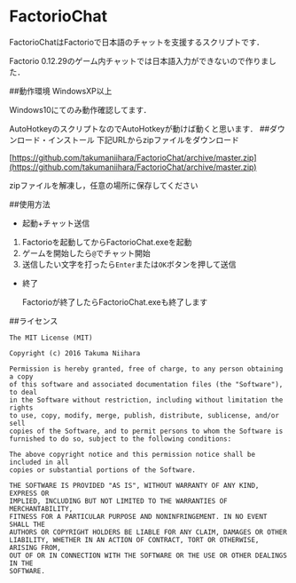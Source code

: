 # FactorioChat
FactorioChatはFactorioで日本語のチャットを支援するスクリプトです．

Factorio 0.12.29のゲーム内チャットでは日本語入力ができないので作りました．

##動作環境
WindowsXP以上

Windows10にてのみ動作確認してます．

AutoHotkeyのスクリプトなのでAutoHotkeyが動けば動くと思います．
##ダウンロード・インストール
下記URLからzipファイルをダウンロード

[https://github.com/takumaniihara/FactorioChat/archive/master.zip](https://github.com/takumaniihara/FactorioChat/archive/master.zip)

zipファイルを解凍し，任意の場所に保存してください

##使用方法
 - 起動+チャット送信
  1. Factorioを起動してからFactorioChat.exeを起動
  2. ゲームを開始したら`@`でチャット開始
  3. 送信したい文字を打ったら`Enter`または`OK`ボタンを押して送信

 - 終了

   Factorioが終了したらFactorioChat.exeも終了します

##ライセンス
```
The MIT License (MIT)

Copyright (c) 2016 Takuma Niihara

Permission is hereby granted, free of charge, to any person obtaining a copy
of this software and associated documentation files (the "Software"), to deal
in the Software without restriction, including without limitation the rights
to use, copy, modify, merge, publish, distribute, sublicense, and/or sell
copies of the Software, and to permit persons to whom the Software is
furnished to do so, subject to the following conditions:

The above copyright notice and this permission notice shall be included in all
copies or substantial portions of the Software.

THE SOFTWARE IS PROVIDED "AS IS", WITHOUT WARRANTY OF ANY KIND, EXPRESS OR
IMPLIED, INCLUDING BUT NOT LIMITED TO THE WARRANTIES OF MERCHANTABILITY,
FITNESS FOR A PARTICULAR PURPOSE AND NONINFRINGEMENT. IN NO EVENT SHALL THE
AUTHORS OR COPYRIGHT HOLDERS BE LIABLE FOR ANY CLAIM, DAMAGES OR OTHER
LIABILITY, WHETHER IN AN ACTION OF CONTRACT, TORT OR OTHERWISE, ARISING FROM,
OUT OF OR IN CONNECTION WITH THE SOFTWARE OR THE USE OR OTHER DEALINGS IN THE
SOFTWARE.
```
